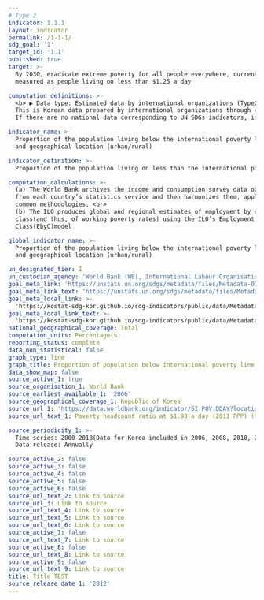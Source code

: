 ```yaml
---
# Type 2 
indicator: 1.1.1
layout: indicator
permalink: /1-1-1/
sdg_goal: '1'
target_id: '1.1'
published: true
target: >-
  By 2030, eradicate extreme poverty for all people everywhere, currently
  measured as people living on less than $1.25 a day

computation_definitions: >-
  <b> ▶ Data type: Estimated data by international organizations (Type2) </b>   <br>
  This is Korean data prepared by international organizations through estimation and modeling. <br>
  If there are no national data corresponding to UN SDGs indicators, international data are available for monitoring.

indicator_name: >-
  Proportion of the population living below the international poverty line by sex, age, employment status 
  and geographical location (urban/rural)

indicator_definition: >-
  Proportion of the population living on less than the international poverty line of $1.90 a day(at 2011 PPP)

computation_calculations: >-
  (a) The World Bank archives the income and consumption survey data obtained
  from each country’s statistics service and then harmonizes them, applying
  common methodologies. <br>
  (b) The ILO produces global and regional estimates of employment by economic
  class(and thus, of working poverty rates) using the ILO’s Employment by
  Class(EbyC)model

global_indicator_name: >-
  Proportion of the population living below the international poverty line by sex, age, employment status 
  and geographical location (urban/rural)

un_designated_tier: I
un_custodian_agency: 'World Bank (WB), International Labour Organisation (ILO)'
goal_meta_link: 'https://unstats.un.org/sdgs/metadata/files/Metadata-01-01-01a.pdf'
goal_meta_link_text: 'https://unstats.un.org/sdgs/metadata/files/Metadata-01-01-01a.pdf'
goal_meta_local_link: >-
  'https://kostat-sdg-kor.github.io/sdg-indicators/public/data/Metadata-01-01-01_ENG.pdf'
goal_meta_local_link_text: >-
  'https://kostat-sdg-kor.github.io/sdg-indicators/public/data/Metadata-01-01-01_ENG.pdf'
national_geographical_coverage: Total
computation_units: Percentage(%)
reporting_status: complete
data_non_statistical: false
graph_type: line
graph_title: Proportion of population below international poverty line
data_show_map: false
source_active_1: true
source_organisation_1: World Bank
source_earliest_available_1: '2006'
source_geographical_coverage_1: Republic of Korea
source_url_1: 'https://data.worldbank.org/indicator/SI.POV.DDAY?locations=KR'
source_url_text_1: Poverty headcount ratio at $1.90 a day (2011 PPP) (% of population)

source_periodicity_1: >-
  Time series: 2000-2018(Data for Korea included in 2006, 2008, 2010, 2012) <br>
  Data release: Annually

source_active_2: false
source_active_3: false
source_active_4: false
source_active_5: false
source_active_6: false
source_url_text_2: Link to Source
source_url_3: Link to source
source_url_text_4: Link to source
source_url_text_5: Link to source
source_url_text_6: Link to source
source_active_7: false
source_url_text_7: Link to source
source_active_8: false
source_url_text_8: Link to source
source_active_9: false
source_url_text_9: Link to source
title: Title TEST
source_release_date_1: '2012'
---
```


